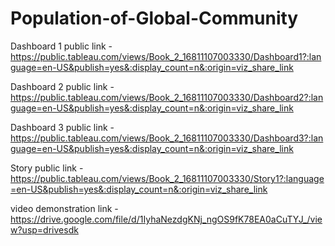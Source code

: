 # Population-of-Global-Community


Dashboard 1 public link - https://public.tableau.com/views/Book_2_16811107003330/Dashboard1?:language=en-US&publish=yes&:display_count=n&:origin=viz_share_link

Dashboard 2 public link -https://public.tableau.com/views/Book_2_16811107003330/Dashboard2?:language=en-US&publish=yes&:display_count=n&:origin=viz_share_link

Dashboard 3 public link -
https://public.tableau.com/views/Book_2_16811107003330/Dashboard3?:language=en-US&publish=yes&:display_count=n&:origin=viz_share_link

Story public link -https://public.tableau.com/views/Book_2_16811107003330/Story1?:language=en-US&publish=yes&:display_count=n&:origin=viz_share_link

video demonstration link -https://drive.google.com/file/d/1IyhaNezdgKNj_ngOS9fK78EA0aCuTYJ_/view?usp=drivesdk
